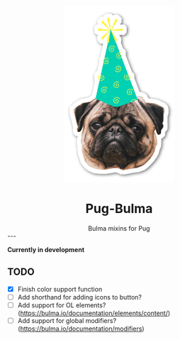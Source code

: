 <div align="center">
    <img src="https://github.com/waspeer/pug-bulma/raw/master/pug-bulma.png" width="250" />
</div>
<h1 align="center">Pug-Bulma</h1>
<div align="center">Bulma mixins for Pug</div>
---

**Currently in development**

## TODO

- [x] Finish color support function
- [ ] Add shorthand for adding icons to button?
- [ ] Add support for OL elements? (https://bulma.io/documentation/elements/content/)
- [ ] Add support for global modifiers? (https://bulma.io/documentation/modifiers)
